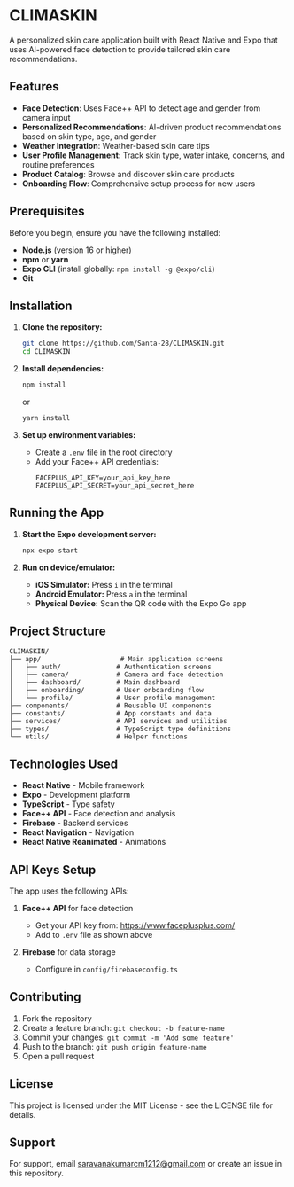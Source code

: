 # CLIMASKIN

A personalized skin care application built with React Native and Expo that uses AI-powered face detection to provide tailored skin care recommendations.

## Features

- **Face Detection**: Uses Face++ API to detect age and gender from camera input
- **Personalized Recommendations**: AI-driven product recommendations based on skin type, age, and gender
- **Weather Integration**: Weather-based skin care tips
- **User Profile Management**: Track skin type, water intake, concerns, and routine preferences
- **Product Catalog**: Browse and discover skin care products
- **Onboarding Flow**: Comprehensive setup process for new users

## Prerequisites

Before you begin, ensure you have the following installed:

- **Node.js** (version 16 or higher)
- **npm** or **yarn**
- **Expo CLI** (install globally: `npm install -g @expo/cli`)
- **Git**

## Installation

1. **Clone the repository:**
   ```bash
   git clone https://github.com/Santa-28/CLIMASKIN.git
   cd CLIMASKIN
   ```

2. **Install dependencies:**
   ```bash
   npm install
   ```
   or
   ```bash
   yarn install
   ```

3. **Set up environment variables:**
   - Create a `.env` file in the root directory
   - Add your Face++ API credentials:
     ```
     FACEPLUS_API_KEY=your_api_key_here
     FACEPLUS_API_SECRET=your_api_secret_here
     ```

## Running the App

1. **Start the Expo development server:**
   ```bash
   npx expo start
   ```

2. **Run on device/emulator:**
   - **iOS Simulator:** Press `i` in the terminal
   - **Android Emulator:** Press `a` in the terminal
   - **Physical Device:** Scan the QR code with the Expo Go app

## Project Structure

```
CLIMASKIN/
├── app/                    # Main application screens
│   ├── auth/              # Authentication screens
│   ├── camera/            # Camera and face detection
│   ├── dashboard/         # Main dashboard
│   ├── onboarding/        # User onboarding flow
│   └── profile/           # User profile management
├── components/            # Reusable UI components
├── constants/             # App constants and data
├── services/              # API services and utilities
├── types/                 # TypeScript type definitions
└── utils/                 # Helper functions
```

## Technologies Used

- **React Native** - Mobile framework
- **Expo** - Development platform
- **TypeScript** - Type safety
- **Face++ API** - Face detection and analysis
- **Firebase** - Backend services
- **React Navigation** - Navigation
- **React Native Reanimated** - Animations

## API Keys Setup

The app uses the following APIs:

1. **Face++ API** for face detection
   - Get your API key from: https://www.faceplusplus.com/
   - Add to `.env` file as shown above

2. **Firebase** for data storage
   - Configure in `config/firebaseconfig.ts`

## Contributing

1. Fork the repository
2. Create a feature branch: `git checkout -b feature-name`
3. Commit your changes: `git commit -m 'Add some feature'`
4. Push to the branch: `git push origin feature-name`
5. Open a pull request

## License

This project is licensed under the MIT License - see the LICENSE file for details.

## Support

For support, email saravanakumarcm1212@gmail.com or create an issue in this repository.
